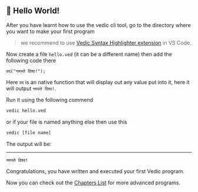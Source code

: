 ﻿---
sort: 3
---
## 🌱 Hello World!

After you have learnt how to use the vedic cli tool, go to the directory where you want to make your first program

> we recommend to use [Vedic Syntax Highlighter extension](https://marketplace.visualstudio.com/items?itemName=vedic.vedic-syntax-highlighter) in VS Code. 

Now create a file `hello.ved` (it can be a different name) then add the following code there

```vedic
वद("नमस्ते विश्व!");
```

Here `वद` is an native function that will display out any value put into it, here it will output `नमस्ते विश्व!`.

Run it using the following commend

```bash
vedic hello.ved
```
or if your file is named anything else then use this

```bash
vedic [file name]
```

The output will be:
************
```bash
नमस्ते विश्व!
```

Congratulations, you have written and executed your first Vedic program.

Now you can check out the [Chapters List](./chapters-list.md) for more advanced programs.